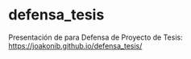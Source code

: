 # defensa_tesis
Presentación de para Defensa de Proyecto de Tesis:
https://joakonib.github.io/defensa_tesis/
